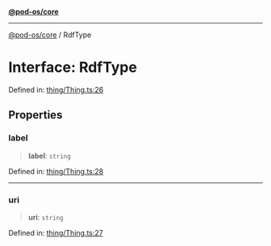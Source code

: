 [**@pod-os/core**](../README.md)

***

[@pod-os/core](../globals.md) / RdfType

# Interface: RdfType

Defined in: [thing/Thing.ts:26](https://github.com/pod-os/PodOS/blob/05359ae5a5ec21be7fe13c91bc776d19e0a5d007/core/src/thing/Thing.ts#L26)

## Properties

### label

> **label**: `string`

Defined in: [thing/Thing.ts:28](https://github.com/pod-os/PodOS/blob/05359ae5a5ec21be7fe13c91bc776d19e0a5d007/core/src/thing/Thing.ts#L28)

***

### uri

> **uri**: `string`

Defined in: [thing/Thing.ts:27](https://github.com/pod-os/PodOS/blob/05359ae5a5ec21be7fe13c91bc776d19e0a5d007/core/src/thing/Thing.ts#L27)
